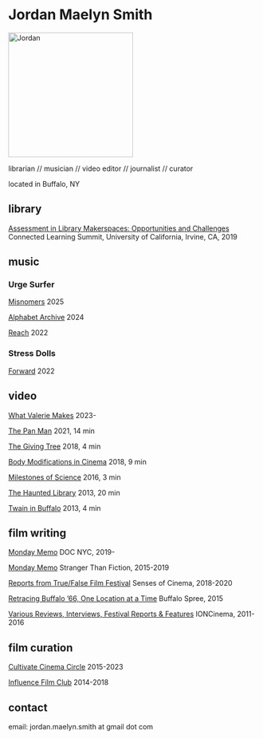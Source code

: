 # Jordan Maelyn Smith
<img src="https://github.com/user-attachments/assets/13b7aa12-ffe2-4e41-ae9b-8df549fcba29" alt="Jordan" width="250"/>

librarian // musician // video editor // journalist // curator

located in Buffalo, NY

## library

[Assessment in Library Makerspaces: Opportunities and Challenges](https://connectedlearningsummit2019.sched.com/speaker/jordan_m_smith.1zufk0pg) 
Connected Learning Summit, University of California, Irvine, CA, 2019


## music

### Urge Surfer
[Misnomers](https://urgesurfer.bandcamp.com/album/misnomers)
2025

[Alphabet Archive](https://urgesurfer.bandcamp.com/album/alphabet-archive)
2024

[Reach](https://urgesurfer.bandcamp.com/album/reach)
2022

### Stress Dolls
[Forward](https://stressdolls.bandcamp.com/album/forward)
2022


## video

[What Valerie Makes](https://www.youtube.com/@what_valerie_makes/videos)
2023-

[The Pan Man](https://www.youtube.com/watch?v=l8GrXcWCD6Y)
2021, 14 min

[The Giving Tree](https://vimeo.com/305890476)
2018, 4 min

[Body Modifications in Cinema](https://vimeo.com/308483991)
2018, 9 min

[Milestones of Science](https://www.youtube.com/watch?v=r50ikSafjaQ)
2016, 3 min

[The Haunted Library](https://www.youtube.com/watch?v=WTWlnfjbkWk)
2013, 20 min

[Twain in Buffalo](https://www.youtube.com/watch?v=Gc9zzqa8bG0)
2013, 4 min


## film writing

[Monday Memo](https://www.docnyc.net/monday-memo/)
DOC NYC, 2019-

[Monday Memo](https://stfdocs.com/tag/monday-memo/)
Stranger Than Fiction, 2015-2019

[Reports from True/False Film Festival](https://www.sensesofcinema.com/author/jordan-m-smith/)
Senses of Cinema, 2018-2020

[Retracing Buffalo ’66, One Location at a Time](https://www.buffalospree.com/features/retracing-buffalo-66-one-location-at-a-time/article_1fdd41ed-7caa-5201-8dad-5eb6c07dc9cc.html)
Buffalo Spree, 2015

[Various Reviews, Interviews, Festival Reports & Features](https://connectedlearningsummit2019.sched.com/speaker/jordan_m_smith.1zufk0pg)
IONCinema, 2011-2016


## film curation

[Cultivate Cinema Circle](https://cultivatecinema.com/)
2015-2023

[Influence Film Club](http://influencefilmclub.com/)
2014-2018

## contact
email: jordan.maelyn.smith at gmail dot com
